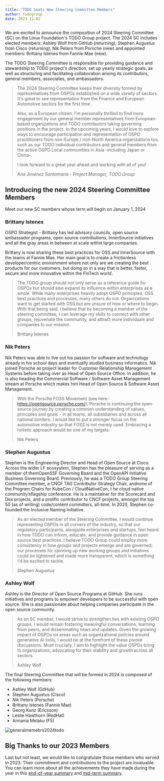 ```yaml
---
title: "TODO Seats New Steering Committee Members"
author: todogroup
date: 2023-12-02
---
```


We are excited to announce the composition of 2024 Steering Committee (SC) on the Linux Foundation's
TODO Group project. The 2024 SC includes elected members: Ashley Wolf from GitHub (returning), 
Stephen Augustus from Cisco (returning), Nik Peters from Porsche (new) and appointed members: 
Brittany Istenes from Fannie Mae (new).

The TODO Steering Committee is responsible for providing guidance and stewardship to TODO 
project's direction, set up yearly strategic goals, as well as structuring and facilitating 
collaboration among its contributors, general members, associates, and ambassadors.

> The 2024 Steering Committee keeps their diversity formed by representatives from OSPOs established on
> a wide variety of sectors. It's great to see representation from
> the Finance and European Automotive sectors for the first time .
>
> Also, as a European citizen, I'm personally thrilled to find more engagement by our
> general member representatives from European-based organizations and TODO contributors taking governing positions
> in the project. In the upcoming years, I would love to explore ways to encourage participation
> and representation of OSPO practitioners from non-Europe / non-North America organizations too, such as
> our TODO individual contributors and general members from the active OSPO Local communities in Asia -including Japan or China-.
>
> I look forward to a great year ahead and working with all of you!
>
> *Ana Jiménez Santamaría - Project Manager, TODO Group*

## Introducing the new 2024 Steering Committee Members 

Meet our new SC members whose term will begin on January 1, 2024

### Brittany Istenes

OSPO Strategist - Brittany has led advisory councils, open source ambassador programs, open source 
contributions, InnerSource initiatives and all the gray areas in between at scale within large companies.

Brittany is now sharing these best practices for OSS and InnerSource with the teams at Fannie
Mae. Her main goal is to create a frictionless developer/centric environment where not only are
we creating the best products for our customers, but doing so in a way that is better, faster,
secure and more innovative within the FinTech world.

> The TODO group should not only serve as a reference guide for OSPOs but should also expand its
> influence within enterprises as a whole. While many enterprises heavily adopt OSPO principles, OSS best practices and processes, many others do not. Organizations want to get started with OSS but are unsure of how or where to begin.  With that being said, I believe that by becoming a member of the steering committee, I can leverage my skills to connect with other groups, rejuvenate the community, and attract more individuals and companies to our mission.
>
> Brittany Istenes


### Nik Peters

Nik Peters was able to live out his passion for software and technology already in his school
days and eventually studied business informatics. Nik joined Porsche as project leader for Customer Relationship Management Systems before 
taking over as Head of Open Source Office. In addition, he is also heading the Commercial Software / Software Asset Management stream
at Porsche which makes him Head of Open Source & Software Asset Management.

> With the Porsche FOSS Movement (see here: https://opensource.porsche.com/), Porsche is
> continuing the open-source journey by creating a common understanding of values,
> principles and goals - in all teams, all subsidiaries and across all national borders.
> I would like to put a stronger focus on the automotive industry so that FOSS is
> not merely used. Embracing a holistic approach would be one of my targets.
>
> Nik Peters

### Stephen Augustus 

Stephen is the Engineering Director and Head of Open Source at Cisco. Across the wider LF ecosystem, 
Stephen has the pleasure of serving as a member of themOpenSSF Governing Board and the OpenAPI 
Initiative Business Governing Board. Previously, he was a TODO Group Steering Committee member, 
a CNCF TAG Contributor Strategy Chair, andnone of the Program Chairs for KubeCon / CloudNativeCon, t
he cloud native community’sflagship conference. He is a maintainer for the Scorecard and Dex projects, 
and a prolific contributor to CNCF projects, amongst the top 50 (as of writing) code/content committers, 
all-time. In 2020, Stephen co- founded the Inclusive Naming Initiative.

> As an elected member of the Steering Committee, I would continue representing OSPOs in all corners
> of the industry, so that our regulatory participants, alongside enterprises and startups, feel
> heard in how TODO can inform, educate, and provide guidance in open source best practices. I believe TODO Group could employ more consistency in how groups and projects emerge
> and are governed; our processes for spinning up new working groups and
> initiatives could be tightened and made more transparent, which is something I'd be excited
> to tackle.
>
> Stephen Augustus

### Ashley Wolf 

Ashley is the Director of Open Source Programs at GitHub. She runs initiatives and
programs to empower developers to be successful with open source. She is also passionate
about helping companies participate in the open source community.

> As an SC member, I would strive to strengthen ties with existing OSPO groups. I would remain
> fostering meaningful conversations, learning from peers,
> and disseminating news and updates. Given the growing impact of OSPOs on areas such as
> organizational policies around generative AI tools, I would be at the forefront of these
> pivotal discussions. Most crucially, I aim to highlight the value OSPOs bring to organizations,
> advocating for their stability and growth across all sectors.
>
> Ashley Wolf 

The final Steering Committee that will be formed in 2024 is composed of the following members:

* Ashley Wolf (GitHub)
* Stephen Augustus (Cisco)
* Nik Peters (Porsche)
* Brittany Istenes (Fannie Mae)
* Georg Kunz (Ericsson)
* Leslie Hawthorn (RedHat)
* Annania Melaku (F5)

![generalmemebrs2024todo](https://github.com/todogroup/todogroup.org/assets/43671777/0a4cfd31-89fb-49d6-a38b-797f4c20c40f)


## Big Thanks to our 2023 Members

Last but not least, we would like to congratulate those members who served in 2023. Their commitment and 
contributions to the project are invaluable. You can learn more about all the achievements they have made 
during the year in this [end-of-year summary](https://todogroup.org/blog/end-of-year-sc-review/) and
[mid-term summary](https://todogroup.org/blog/sc-summary-notes-2023-part-1/).
